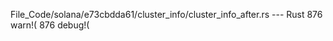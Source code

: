 File_Code/solana/e73cbdda61/cluster_info/cluster_info_after.rs --- Rust
876                         warn!(                                                                                                                           876                         debug!(

